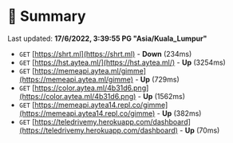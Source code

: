# 📖 Summary
Last updated: **17/6/2022, 3:39:55 PG "Asia/Kuala_Lumpur"**

- `GET` [https://shrt.ml](https://shrt.ml) - **Down** (234ms)
- `GET` [https://hst.aytea.ml/](https://hst.aytea.ml/) - **Up** (3254ms)
- `GET` [https://memeapi.aytea.ml/gimme](https://memeapi.aytea.ml/gimme) - **Up** (729ms)
- `GET` [https://color.aytea.ml/4b31d6.png](https://color.aytea.ml/4b31d6.png) - **Up** (1562ms)
- `GET` [https://memeapi.aytea14.repl.co/gimme](https://memeapi.aytea14.repl.co/gimme) - **Up** (382ms)
- `GET` [https://teledrivemy.herokuapp.com/dashboard](https://teledrivemy.herokuapp.com/dashboard) - **Up** (70ms)
